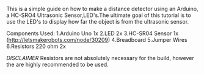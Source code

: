 This is a simple guide on how to make a distance detector using an Arduino, a HC-SRO4 Ultrasonic Sensor,LED's.The ultimate goal of this tutorial is to use the LED's to display how far the object is from the ultrasonic sensor.

Components Used:
1.Arduino Uno 1x
2.LED 2x
3.HC-SR04 Sensor 1x (http://letsmakerobots.com/node/30209)
4.Breadboard
5.Jumper Wires
6.Resistors 220 ohm  2x


*DISCLAIMER*
Resistors are not absolutely necessary for the build, however the are highly recommended to be used.  